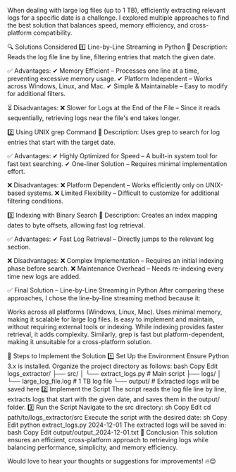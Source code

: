 When dealing with large log files (up to 1 TB), efficiently extracting relevant logs for a specific date is a challenge. I explored multiple approaches to find the best solution that balances speed, memory efficiency, and cross-platform compatibility.

🔍 Solutions Considered
1️⃣ Line-by-Line Streaming in Python
🔹 Description: Reads the log file line by line, filtering entries that match the given date.

✅ Advantages:
✔ Memory Efficient – Processes one line at a time, preventing excessive memory usage.
✔ Platform Independent – Works across Windows, Linux, and Mac.
✔ Simple & Maintainable – Easy to modify for additional filters.

⏳ Disadvantages:
❌ Slower for Logs at the End of the File – Since it reads sequentially, retrieving logs near the file's end takes longer.

2️⃣ Using UNIX grep Command
🔹 Description: Uses grep to search for log entries that start with the target date.

✅ Advantages:
✔ Highly Optimized for Speed – A built-in system tool for fast text searching.
✔ One-liner Solution – Requires minimal implementation effort.

❌ Disadvantages:
❌ Platform Dependent – Works efficiently only on UNIX-based systems.
❌ Limited Flexibility – Difficult to customize for additional filtering conditions.

3️⃣ Indexing with Binary Search
🔹 Description: Creates an index mapping dates to byte offsets, allowing fast log retrieval.

✅ Advantages:
✔ Fast Log Retrieval – Directly jumps to the relevant log section.

❌ Disadvantages:
❌ Complex Implementation – Requires an initial indexing phase before search.
❌ Maintenance Overhead – Needs re-indexing every time new logs are added.

✅ Final Solution – Line-by-Line Streaming in Python
After comparing these approaches, I chose the line-by-line streaming method because it:

Works across all platforms (Windows, Linux, Mac).
Uses minimal memory, making it scalable for large log files.
Is easy to implement and maintain, without requiring external tools or indexing.
While indexing provides faster retrieval, it adds complexity. Similarly, grep is fast but platform-dependent, making it unsuitable for a cross-platform solution.

📌 Steps to Implement the Solution
1️⃣ Set Up the Environment
Ensure Python 3.x is installed.
Organize the project directory as follows:
bash
Copy
Edit
logs_extractor/
├── src/
│   └── extract_logs.py  # Main script
├── logs/
│   └── large_log_file.log  # 1 TB log file
└── output/  # Extracted logs will be saved here
2️⃣ Implement the Script
The script reads the log file line by line, extracts logs that start with the given date, and saves them in the output/ folder.
3️⃣ Run the Script
Navigate to the src directory:
sh
Copy
Edit
cd path/to/logs_extractor/src
Execute the script with the desired date:
sh
Copy
Edit
python extract_logs.py 2024-12-01
The extracted logs will be saved in:
bash
Copy
Edit
output/output_2024-12-01.txt
🚀 Conclusion
This solution ensures an efficient, cross-platform approach to retrieving logs while balancing performance, simplicity, and memory efficiency.

Would love to hear your thoughts or suggestions for improvements! 🔥😊
